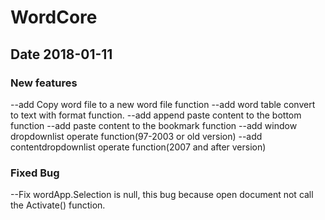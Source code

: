 # WordCore
## Date 2018-01-11
### New features
   
   --add Copy word file to a new word file function
   --add word table convert to text with format function.
   --add append paste content to the bottom function
   --add paste content to the bookmark function
   --add window dropdownlist operate function(97-2003 or old version)
   --add contentdropdownlist operate function(2007 and after version)
### Fixed Bug
   --Fix wordApp.Selection is null, this bug because open document not call the Activate() function.

